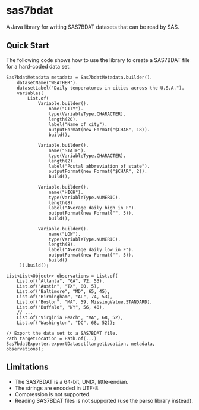 sas7bdat
========
A Java library for writing SAS7BDAT datasets that can be read by SAS.

Quick Start
-----------
The following code shows how to use the library to create a SAS7BDAT file for a hard-coded data set.

    Sas7bdatMetadata metadata = Sas7bdatMetadata.builder().
        datasetName("WEATHER").
        datasetLabel("Daily temperatures in cities across the U.S.A.").
        variables(
            List.of(
                Variable.builder().
                    name("CITY").
                    type(VariableType.CHARACTER).
                    length(20).
                    label("Name of city").
                    outputFormat(new Format("$CHAR", 18)).
                    build(),

                Variable.builder().
                    name("STATE").
                    type(VariableType.CHARACTER).
                    length(2).
                    label("Postal abbreviation of state").
                    outputFormat(new Format("$CHAR", 2)).
                    build(),

                Variable.builder().
                    name("HIGH").
                    type(VariableType.NUMERIC).
                    length(8).
                    label("Average daily high in F").
                    outputFormat(new Format("", 5)).
                    build(),

                Variable.builder().
                    name("LOW").
                    type(VariableType.NUMERIC).
                    length(8).
                    label("Average daily low in F").
                    outputFormat(new Format("", 5)).
                    build()
         )).build();

    List<List<Object>> observations = List.of(
        List.of("Atlanta", "GA", 72, 53),
        List.of("Austin", "TX", 80, 5),
        List.of("Baltimore", "MD", 65, 45),
        List.of("Birmingham", "AL", 74, 53),
        List.of("Boston", "MA", 59, MissingValue.STANDARD),
        List.of("Buffalo", "NY", 56, 40),
        // ...
        List.of("Virginia Beach", "VA", 68, 52),
        List.of("Washington", "DC", 68, 52));

    // Export the data set to a SAS7BDAT file.
    Path targetLocation = Path.of(...)
    Sas7bdatExporter.exportDataset(targetLocation, metadata, observations);

Limitations
-----------
* The SAS7BDAT is a 64-bit, UNIX, little-endian.
* The strings are encoded in UTF-8.
* Compression is not supported.
* Reading SAS7BDAT files is not supported (use the parso library instead).